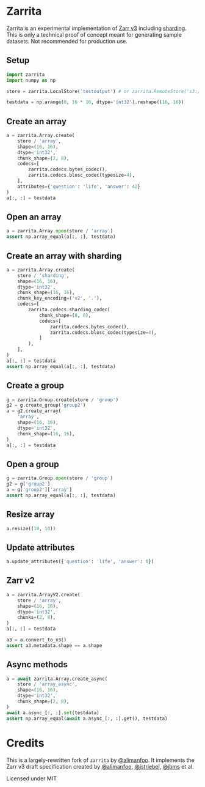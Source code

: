 # Zarrita

Zarrita is an experimental implementation of [Zarr v3](https://zarr-specs.readthedocs.io/en/latest/v3/core/v3.0.html) including [sharding](https://zarr.dev/zeps/draft/ZEP0002.html). This is only a technical proof of concept meant for generating sample datasets. Not recommended for production use.

## Setup

```python
import zarrita
import numpy as np

store = zarrita.LocalStore('testoutput') # or zarrita.RemoteStore('s3://bucket/test')

testdata = np.arange(0, 16 * 16, dtype='int32').reshape((16, 16))
```

## Create an array

```python
a = zarrita.Array.create(
    store / 'array',
    shape=(16, 16),
    dtype='int32',
    chunk_shape=(2, 8),
    codecs=[
        zarrita.codecs.bytes_codec(),
        zarrita.codecs.blosc_codec(typesize=4),
    ],
    attributes={'question': 'life', 'answer': 42}
)
a[:, :] = testdata
```

## Open an array

```python
a = zarrita.Array.open(store / 'array')
assert np.array_equal(a[:, :], testdata)
```

## Create an array with sharding

```python
a = zarrita.Array.create(
    store / 'sharding',
    shape=(16, 16),
    dtype='int32',
    chunk_shape=(16, 16),
    chunk_key_encoding=('v2', '.'),
    codecs=[
        zarrita.codecs.sharding_codec(
            chunk_shape=(8, 8),
            codecs=[
                zarrita.codecs.bytes_codec(),
                zarrita.codecs.blosc_codec(typesize=4),
            ]
        ),
    ],
)
a[:, :] = testdata
assert np.array_equal(a[:, :], testdata)
```

## Create a group

```python
g = zarrita.Group.create(store / 'group')
g2 = g.create_group('group2')
a = g2.create_array(
    'array',
    shape=(16, 16),
    dtype='int32',
    chunk_shape=(16, 16),
)
a[:, :] = testdata
```

## Open a group

```python
g = zarrita.Group.open(store / 'group')
g2 = g['group2']
a = g['group2']['array']
assert np.array_equal(a[:, :], testdata)
```

## Resize array

```python
a.resize((10, 10))
```

## Update attributes

```python
a.update_attributes({'question': 'life', 'answer': 0})
```

## Zarr v2

```python
a = zarrita.ArrayV2.create(
    store / 'array',
    shape=(16, 16),
    dtype='int32',
    chunks=(2, 8),
)
a[:, :] = testdata

a3 = a.convert_to_v3()
assert a3.metadata.shape == a.shape
```

## Async methods

```python
a = await zarrita.Array.create_async(
    store / 'array_async',
    shape=(16, 16),
    dtype='int32',
    chunk_shape=(2, 8),
)
await a.async_[:, :].set(testdata)
assert np.array_equal(await a.async_[:, :].get(), testdata)
```

# Credits

This is a largely-rewritten fork of `zarrita` by [@alimanfoo](https://github.com/alimanfoo). It implements the Zarr v3 draft specification created by [@alimanfoo](https://github.com/alimanfoo), [@jstriebel](https://github.com/jstriebel), [@jbms](https://github.com/jbms) et al.

Licensed under MIT
